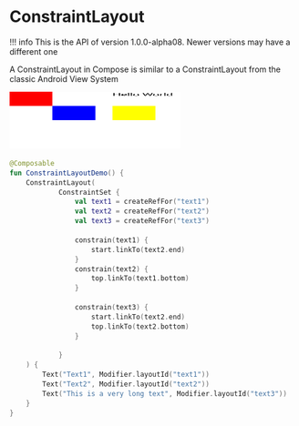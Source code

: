# ConstraintLayout

!!! info
    This is the API of version 1.0.0-alpha08. Newer versions may have a different one

A ConstraintLayout in Compose is similar to a ConstraintLayout from the classic Android View System

<p align="left">
  <img src ="../../images/layout/constraintlayout/constraintlayout.png" height=100 width=300 />
</p>

```kotlin
@Composable
fun ConstraintLayoutDemo() {
    ConstraintLayout(
            ConstraintSet {
                val text1 = createRefFor("text1")
                val text2 = createRefFor("text2")
                val text3 = createRefFor("text3")

                constrain(text1) {
                    start.linkTo(text2.end)
                }
                constrain(text2) {
                    top.linkTo(text1.bottom)
                }

                constrain(text3) {
                    start.linkTo(text2.end)
                    top.linkTo(text2.bottom)
                }

            }
    ) {
        Text("Text1", Modifier.layoutId("text1"))
        Text("Text2", Modifier.layoutId("text2"))
        Text("This is a very long text", Modifier.layoutId("text3"))
    }
}
```